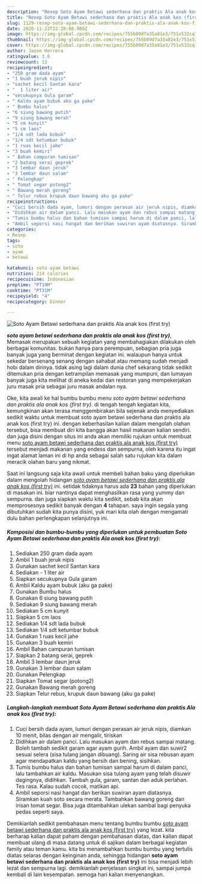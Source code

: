 ```yaml
---
description: "Resep Soto Ayam Betawi sederhana dan praktis Ala anak kos (first try), Lezat Sekali"
title: "Resep Soto Ayam Betawi sederhana dan praktis Ala anak kos (first try), Lezat Sekali"
slug: 1129-resep-soto-ayam-betawi-sederhana-dan-praktis-ala-anak-kos-first-try-lezat-sekali
date: 2020-11-22T22:28:08.909Z
image: https://img-global.cpcdn.com/recipes/755b09d7a35a81e3/751x532cq70/soto-ayam-betawi-sederhana-dan-praktis-ala-anak-kos-first-try-foto-resep-utama.jpg
thumbnail: https://img-global.cpcdn.com/recipes/755b09d7a35a81e3/751x532cq70/soto-ayam-betawi-sederhana-dan-praktis-ala-anak-kos-first-try-foto-resep-utama.jpg
cover: https://img-global.cpcdn.com/recipes/755b09d7a35a81e3/751x532cq70/soto-ayam-betawi-sederhana-dan-praktis-ala-anak-kos-first-try-foto-resep-utama.jpg
author: Jason Herrera
ratingvalue: 3.8
reviewcount: 13
recipeingredient:
- "250 gram dada ayam"
- "1 buah jeruk nipis"
- "sachet kecil Santan kara"
- "  1 liter air"
- "secukupnya Gula garam"
- " Kaldu ayam bubuk aku ga pake"
- " Bumbu halus"
- "6 siung bawang putih"
- "9 siung bawang merah"
- "5 cm kunyit"
- "5 cm laos"
- "1/4 sdt lada bubuk"
- "1/4 sdt ketumbar bubuk"
- "1 ruas kecil jahe"
- "3 buah kemiri"
- " Bahan campuran tumisan"
- "2 batang serai geprek"
- "3 lembar daun jeruk"
- "3 lembar daun salam"
- " Pelengkap"
- " Tomat segar potong2"
- " Bawang merah goreng"
- " Telur rebus krupuk daun bawang aku ga pake"
recipeinstructions:
- "Cuci bersih dada ayam, lumuri dengan perasan air jeruk nipis, diamkan 10 menit, bilas dengan air mengalir, tiriskan"
- "Didihkan air dalam panci. Lalu masukan ayam dan rebus sampai matang. Boleh tambah sedikit garam agar ayam gurih. Ambil ayam dan suwir2 sesuai selera (sisa tulang jangan dibuang). Saring air sisa rebusan ayam agar mendapatkan kaldu yang bersih dan bening, sisihkan."
- "Tumis bumbu halus dan bahan tumisan sampai harum di dalam panci, lalu tambahkan air kaldu. Masukan sisa tulang ayam yang telah disuwir dagingnya, didihkan. Tambah gula, garam, santan dan aduk perlahan. Tes rasa. Kalau sudah cocok, matikan api."
- "Ambil seporsi nasi hangat dan berikan suwiran ayam diatasnya. Siramkan kuah soto secara merata. Tambahkan bawang goreng dan irisan tomat segar. Bisa juga ditambahkan ulekan sambal bagi penyuka pedas seperti saya."
categories:
- Resep
tags:
- soto
- ayam
- betawi

katakunci: soto ayam betawi 
nutrition: 214 calories
recipecuisine: Indonesian
preptime: "PT19M"
cooktime: "PT31M"
recipeyield: "4"
recipecategory: Dinner

---
```



![Soto Ayam Betawi sederhana dan praktis Ala anak kos (first try)](https://img-global.cpcdn.com/recipes/755b09d7a35a81e3/751x532cq70/soto-ayam-betawi-sederhana-dan-praktis-ala-anak-kos-first-try-foto-resep-utama.jpg)

<b><i>soto ayam betawi sederhana dan praktis ala anak kos (first try)</i></b>, Memasak merupakan sebuah kegiatan yang membahagiakan dilakukan oleh berbagai komunitas. bukan hanya para perempuan, sebagian pria juga banyak juga yang berminat dengan kegiatan ini. walaupun hanya untuk sekedar bersenang senang dengan sahabat atau memang sudah menjadi hobi dalam dirinya. tidak asing lagi dalam dunia chef sekarang tidak sedikit ditemukan pria dengan ketrampilan memasak yang mumpuni, dan lumayan banyak juga kita melihat di aneka kedai dan restoran yang mempekerjakan juru masak pria sebagai juru masak andalan nya.

Oke, kita awali ke hal bumbu bumbu menu <i>soto ayam betawi sederhana dan praktis ala anak kos (first try)</i>. di tengah tengah kegiatan kita, kemungkinan akan terasa menggembirakan bila sejenak anda menyediakan sedikit waktu untuk membuat soto ayam betawi sederhana dan praktis ala anak kos (first try) ini. dengan keberhasilan kalian dalam mengolah olahan tersebut, bisa membuat diri kita bangga akan hasil makanan kalian sendiri. dan juga disini dengan situs ini anda akan memiliki rujukan untuk membuat menu <u>soto ayam betawi sederhana dan praktis ala anak kos (first try)</u> tersebut menjadi makanan yang endess dan sempurna, oleh karena itu ingat ingat alamat laman ini di hp anda sebagai salah satu rujukan kita dalam meracik olahan baru yang nikmat.




Saat ini langsung saja kita awali untuk membeli bahan baku yang diperlukan dalam mengolah hidangan <u><i>soto ayam betawi sederhana dan praktis ala anak kos (first try)</i></u> ini. setidak tidaknya harus ada <b>23</b> bahan yang diperlukan di masakan ini. biar nantinya dapat menghasilkan rasa yang yummy dan sempurna. dan juga siapkan waktu kita sedikit, sebab kita akan memprosesnya sedikit banyak dengan <b>4</b> tahapan. saya ingin segala yang dibutuhkan sudah kita punya disini, yuk mari kita olah dengan mengamati dulu bahan perlengkapan selanjutnya ini.

<!--inarticleads1-->

##### Komposisi dan bumbu-bumbu yang diperlukan untuk pembuatan Soto Ayam Betawi sederhana dan praktis Ala anak kos (first try):

1. Sediakan 250 gram dada ayam
1. Ambil 1 buah jeruk nipis
1. Gunakan sachet kecil Santan kara
1. Sediakan  - 1 liter air
1. Siapkan secukupnya Gula garam
1. Ambil  Kaldu ayam bubuk (aku ga pake)
1. Gunakan  Bumbu halus
1. Gunakan 6 siung bawang putih
1. Sediakan 9 siung bawang merah
1. Sediakan 5 cm kunyit
1. Siapkan 5 cm laos
1. Sediakan 1/4 sdt lada bubuk
1. Sediakan 1/4 sdt ketumbar bubuk
1. Gunakan 1 ruas kecil jahe
1. Gunakan 3 buah kemiri
1. Ambil  Bahan campuran tumisan
1. Siapkan 2 batang serai, geprek
1. Ambil 3 lembar daun jeruk
1. Gunakan 3 lembar daun salam
1. Gunakan  Pelengkap
1. Siapkan  Tomat segar (potong2)
1. Gunakan  Bawang merah goreng
1. Siapkan  Telur rebus, krupuk daun bawang (aku ga pake)




<!--inarticleads2-->

##### Langkah-langkah membuat Soto Ayam Betawi sederhana dan praktis Ala anak kos (first try):

1. Cuci bersih dada ayam, lumuri dengan perasan air jeruk nipis, diamkan 10 menit, bilas dengan air mengalir, tiriskan
1. Didihkan air dalam panci. Lalu masukan ayam dan rebus sampai matang. Boleh tambah sedikit garam agar ayam gurih. Ambil ayam dan suwir2 sesuai selera (sisa tulang jangan dibuang). Saring air sisa rebusan ayam agar mendapatkan kaldu yang bersih dan bening, sisihkan.
1. Tumis bumbu halus dan bahan tumisan sampai harum di dalam panci, lalu tambahkan air kaldu. Masukan sisa tulang ayam yang telah disuwir dagingnya, didihkan. Tambah gula, garam, santan dan aduk perlahan. Tes rasa. Kalau sudah cocok, matikan api.
1. Ambil seporsi nasi hangat dan berikan suwiran ayam diatasnya. Siramkan kuah soto secara merata. Tambahkan bawang goreng dan irisan tomat segar. Bisa juga ditambahkan ulekan sambal bagi penyuka pedas seperti saya.




Demikianlah sedikit pembahasan menu tentang bumbu bumbu <u>soto ayam betawi sederhana dan praktis ala anak kos (first try)</u> yang lezat. kita berharap kalian dapat paham dengan pembahasan diatas, dan kalian dapat membuat ulang di masa datang untuk di sajikan dalam berbagai kegiatan family atau teman kamu. kita bs menambahkan bumbu bumbu yang tertulis diatas selaras dengan keinginan anda, sehingga hidangan <b>soto ayam betawi sederhana dan praktis ala anak kos (first try)</b> ini bisa menjadi lebih lezat dan sempurna lagi. demikianlah penjelasan singkat ini, sampai jumpa kembali di lain kesempatan. semoga hari kalian menyenangkan.
